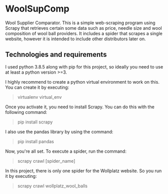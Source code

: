 # WoolSupComp

Wool Supplier Comparator. This is a simple web-scraping program using Scrapy that retrieves certain some data such as price, needle size and wool composition of wool ball providers. It includes a spider that scrapes a single website, however it is intended to include other distributors later on.

## Technologies and requirements

I used python 3.8.5 along with pip for this project, so ideally you need to use at least a python version >=3.

I highly recommend to create a python virtual environment to work on this. You can create it by executing:

> virtualenv virtual_env

Once you activate it, you need to install Scrapy. You can do this with the following command:

> pip install scrapy

I also use the pandas library by using the command:

> pip install pandas

Now, you're all set. To execute a spider, run the command:

> scrapy crawl [spider_name]

In this project, there is only one spider for the Wollplatz website. So you run it by executing:

> scrapy crawl wollplatz_wool_balls

